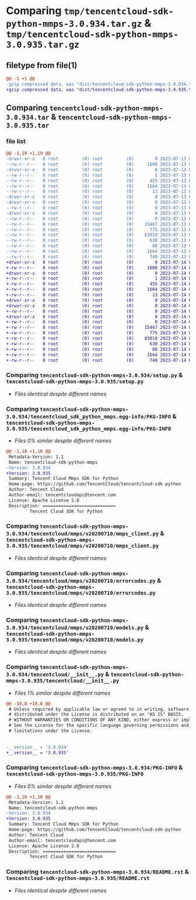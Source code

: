 # Comparing `tmp/tencentcloud-sdk-python-mmps-3.0.934.tar.gz` & `tmp/tencentcloud-sdk-python-mmps-3.0.935.tar.gz`

## filetype from file(1)

```diff
@@ -1 +1 @@
-gzip compressed data, was "dist/tencentcloud-sdk-python-mmps-3.0.934.tar", last modified: Thu Jul 13 00:26:08 2023, max compression
+gzip compressed data, was "dist/tencentcloud-sdk-python-mmps-3.0.935.tar", last modified: Fri Jul 14 00:34:18 2023, max compression
```

## Comparing `tencentcloud-sdk-python-mmps-3.0.934.tar` & `tencentcloud-sdk-python-mmps-3.0.935.tar`

### file list

```diff
@@ -1,19 +1,19 @@
-drwxr-xr-x   0 root         (0) root         (0)        0 2023-07-13 00:26:08.000000 tencentcloud-sdk-python-mmps-3.0.934/
--rw-r--r--   0 root         (0) root         (0)     1008 2023-07-13 00:26:08.000000 tencentcloud-sdk-python-mmps-3.0.934/setup.py
-drwxr-xr-x   0 root         (0) root         (0)        0 2023-07-13 00:26:08.000000 tencentcloud-sdk-python-mmps-3.0.934/tencentcloud_sdk_python_mmps.egg-info/
--rw-r--r--   0 root         (0) root         (0)        1 2023-07-13 00:26:08.000000 tencentcloud-sdk-python-mmps-3.0.934/tencentcloud_sdk_python_mmps.egg-info/dependency_links.txt
--rw-r--r--   0 root         (0) root         (0)      455 2023-07-13 00:26:08.000000 tencentcloud-sdk-python-mmps-3.0.934/tencentcloud_sdk_python_mmps.egg-info/SOURCES.txt
--rw-r--r--   0 root         (0) root         (0)     1664 2023-07-13 00:26:08.000000 tencentcloud-sdk-python-mmps-3.0.934/tencentcloud_sdk_python_mmps.egg-info/PKG-INFO
--rw-r--r--   0 root         (0) root         (0)       13 2023-07-13 00:26:08.000000 tencentcloud-sdk-python-mmps-3.0.934/tencentcloud_sdk_python_mmps.egg-info/top_level.txt
-drwxr-xr-x   0 root         (0) root         (0)        0 2023-07-13 00:26:08.000000 tencentcloud-sdk-python-mmps-3.0.934/tencentcloud/
-drwxr-xr-x   0 root         (0) root         (0)        0 2023-07-13 00:26:08.000000 tencentcloud-sdk-python-mmps-3.0.934/tencentcloud/mmps/
--rw-r--r--   0 root         (0) root         (0)        0 2023-07-13 00:26:08.000000 tencentcloud-sdk-python-mmps-3.0.934/tencentcloud/mmps/__init__.py
-drwxr-xr-x   0 root         (0) root         (0)        0 2023-07-13 00:26:08.000000 tencentcloud-sdk-python-mmps-3.0.934/tencentcloud/mmps/v20200710/
--rw-r--r--   0 root         (0) root         (0)        0 2023-07-13 00:26:08.000000 tencentcloud-sdk-python-mmps-3.0.934/tencentcloud/mmps/v20200710/__init__.py
--rw-r--r--   0 root         (0) root         (0)    15467 2023-07-13 00:26:08.000000 tencentcloud-sdk-python-mmps-3.0.934/tencentcloud/mmps/v20200710/mmps_client.py
--rw-r--r--   0 root         (0) root         (0)      775 2023-07-13 00:26:08.000000 tencentcloud-sdk-python-mmps-3.0.934/tencentcloud/mmps/v20200710/errorcodes.py
--rw-r--r--   0 root         (0) root         (0)    83019 2023-07-13 00:26:08.000000 tencentcloud-sdk-python-mmps-3.0.934/tencentcloud/mmps/v20200710/models.py
--rw-r--r--   0 root         (0) root         (0)      630 2023-07-13 00:26:08.000000 tencentcloud-sdk-python-mmps-3.0.934/tencentcloud/__init__.py
--rw-r--r--   0 root         (0) root         (0)       88 2023-07-13 00:26:08.000000 tencentcloud-sdk-python-mmps-3.0.934/setup.cfg
--rw-r--r--   0 root         (0) root         (0)     1664 2023-07-13 00:26:08.000000 tencentcloud-sdk-python-mmps-3.0.934/PKG-INFO
--rw-r--r--   0 root         (0) root         (0)      740 2023-07-13 00:26:08.000000 tencentcloud-sdk-python-mmps-3.0.934/README.rst
+drwxr-xr-x   0 root         (0) root         (0)        0 2023-07-14 00:34:18.000000 tencentcloud-sdk-python-mmps-3.0.935/
+-rw-r--r--   0 root         (0) root         (0)     1008 2023-07-14 00:34:18.000000 tencentcloud-sdk-python-mmps-3.0.935/setup.py
+drwxr-xr-x   0 root         (0) root         (0)        0 2023-07-14 00:34:18.000000 tencentcloud-sdk-python-mmps-3.0.935/tencentcloud_sdk_python_mmps.egg-info/
+-rw-r--r--   0 root         (0) root         (0)        1 2023-07-14 00:34:18.000000 tencentcloud-sdk-python-mmps-3.0.935/tencentcloud_sdk_python_mmps.egg-info/dependency_links.txt
+-rw-r--r--   0 root         (0) root         (0)      455 2023-07-14 00:34:18.000000 tencentcloud-sdk-python-mmps-3.0.935/tencentcloud_sdk_python_mmps.egg-info/SOURCES.txt
+-rw-r--r--   0 root         (0) root         (0)     1664 2023-07-14 00:34:18.000000 tencentcloud-sdk-python-mmps-3.0.935/tencentcloud_sdk_python_mmps.egg-info/PKG-INFO
+-rw-r--r--   0 root         (0) root         (0)       13 2023-07-14 00:34:18.000000 tencentcloud-sdk-python-mmps-3.0.935/tencentcloud_sdk_python_mmps.egg-info/top_level.txt
+drwxr-xr-x   0 root         (0) root         (0)        0 2023-07-14 00:34:18.000000 tencentcloud-sdk-python-mmps-3.0.935/tencentcloud/
+drwxr-xr-x   0 root         (0) root         (0)        0 2023-07-14 00:34:18.000000 tencentcloud-sdk-python-mmps-3.0.935/tencentcloud/mmps/
+-rw-r--r--   0 root         (0) root         (0)        0 2023-07-14 00:34:18.000000 tencentcloud-sdk-python-mmps-3.0.935/tencentcloud/mmps/__init__.py
+drwxr-xr-x   0 root         (0) root         (0)        0 2023-07-14 00:34:18.000000 tencentcloud-sdk-python-mmps-3.0.935/tencentcloud/mmps/v20200710/
+-rw-r--r--   0 root         (0) root         (0)        0 2023-07-14 00:34:18.000000 tencentcloud-sdk-python-mmps-3.0.935/tencentcloud/mmps/v20200710/__init__.py
+-rw-r--r--   0 root         (0) root         (0)    15467 2023-07-14 00:34:18.000000 tencentcloud-sdk-python-mmps-3.0.935/tencentcloud/mmps/v20200710/mmps_client.py
+-rw-r--r--   0 root         (0) root         (0)      775 2023-07-14 00:34:18.000000 tencentcloud-sdk-python-mmps-3.0.935/tencentcloud/mmps/v20200710/errorcodes.py
+-rw-r--r--   0 root         (0) root         (0)    83019 2023-07-14 00:34:18.000000 tencentcloud-sdk-python-mmps-3.0.935/tencentcloud/mmps/v20200710/models.py
+-rw-r--r--   0 root         (0) root         (0)      630 2023-07-14 00:34:18.000000 tencentcloud-sdk-python-mmps-3.0.935/tencentcloud/__init__.py
+-rw-r--r--   0 root         (0) root         (0)       88 2023-07-14 00:34:18.000000 tencentcloud-sdk-python-mmps-3.0.935/setup.cfg
+-rw-r--r--   0 root         (0) root         (0)     1664 2023-07-14 00:34:18.000000 tencentcloud-sdk-python-mmps-3.0.935/PKG-INFO
+-rw-r--r--   0 root         (0) root         (0)      740 2023-07-14 00:34:18.000000 tencentcloud-sdk-python-mmps-3.0.935/README.rst
```

### Comparing `tencentcloud-sdk-python-mmps-3.0.934/setup.py` & `tencentcloud-sdk-python-mmps-3.0.935/setup.py`

 * *Files identical despite different names*

### Comparing `tencentcloud-sdk-python-mmps-3.0.934/tencentcloud_sdk_python_mmps.egg-info/PKG-INFO` & `tencentcloud-sdk-python-mmps-3.0.935/tencentcloud_sdk_python_mmps.egg-info/PKG-INFO`

 * *Files 0% similar despite different names*

```diff
@@ -1,10 +1,10 @@
 Metadata-Version: 1.1
 Name: tencentcloud-sdk-python-mmps
-Version: 3.0.934
+Version: 3.0.935
 Summary: Tencent Cloud Mmps SDK for Python
 Home-page: https://github.com/TencentCloud/tencentcloud-sdk-python
 Author: Tencent Cloud
 Author-email: tencentcloudapi@tencent.com
 License: Apache License 2.0
 Description: ============================
         Tencent Cloud SDK for Python
```

### Comparing `tencentcloud-sdk-python-mmps-3.0.934/tencentcloud/mmps/v20200710/mmps_client.py` & `tencentcloud-sdk-python-mmps-3.0.935/tencentcloud/mmps/v20200710/mmps_client.py`

 * *Files identical despite different names*

### Comparing `tencentcloud-sdk-python-mmps-3.0.934/tencentcloud/mmps/v20200710/errorcodes.py` & `tencentcloud-sdk-python-mmps-3.0.935/tencentcloud/mmps/v20200710/errorcodes.py`

 * *Files identical despite different names*

### Comparing `tencentcloud-sdk-python-mmps-3.0.934/tencentcloud/mmps/v20200710/models.py` & `tencentcloud-sdk-python-mmps-3.0.935/tencentcloud/mmps/v20200710/models.py`

 * *Files identical despite different names*

### Comparing `tencentcloud-sdk-python-mmps-3.0.934/tencentcloud/__init__.py` & `tencentcloud-sdk-python-mmps-3.0.935/tencentcloud/__init__.py`

 * *Files 1% similar despite different names*

```diff
@@ -10,8 +10,8 @@
 # Unless required by applicable law or agreed to in writing, software
 # distributed under the License is distributed on an "AS IS" BASIS,
 # WITHOUT WARRANTIES OR CONDITIONS OF ANY KIND, either express or implied.
 # See the License for the specific language governing permissions and
 # limitations under the License.
 
 
-__version__ = '3.0.934'
+__version__ = '3.0.935'
```

### Comparing `tencentcloud-sdk-python-mmps-3.0.934/PKG-INFO` & `tencentcloud-sdk-python-mmps-3.0.935/PKG-INFO`

 * *Files 0% similar despite different names*

```diff
@@ -1,10 +1,10 @@
 Metadata-Version: 1.1
 Name: tencentcloud-sdk-python-mmps
-Version: 3.0.934
+Version: 3.0.935
 Summary: Tencent Cloud Mmps SDK for Python
 Home-page: https://github.com/TencentCloud/tencentcloud-sdk-python
 Author: Tencent Cloud
 Author-email: tencentcloudapi@tencent.com
 License: Apache License 2.0
 Description: ============================
         Tencent Cloud SDK for Python
```

### Comparing `tencentcloud-sdk-python-mmps-3.0.934/README.rst` & `tencentcloud-sdk-python-mmps-3.0.935/README.rst`

 * *Files identical despite different names*

